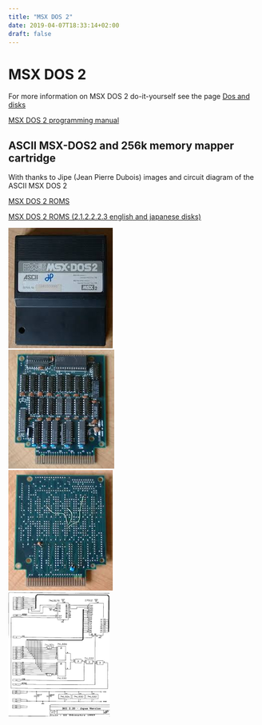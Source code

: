 ```yaml
---
title: "MSX DOS 2"
date: 2019-04-07T18:33:14+02:00
draft: false
---
```



# MSX DOS 2

For more information on MSX DOS 2 do-it-yourself see the page [Dos and disks]()

[MSX DOS 2 programming manual](msxdos22.zip)

## ASCII MSX-DOS2 and 256k memory mapper cartridge

With thanks to Jipe (Jean Pierre Dubois) images and circuit diagram of the ASCII MSX DOS 2

[MSX DOS 2 ROMS](ROM-DOS22ASCII.ZIP)

[MSX DOS 2 ROMS (2.1.2.2.2.3 english and japanese disks)](msxdos22complete.zip)

![asciidos](images/asciidios1.jpg)  
![asciidos](images/asciidios2.jpg)  
![asciidos](images/asciidios3.jpg)  
![asciidos](images/asciidios4.png)
